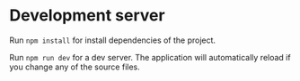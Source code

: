# Development server

Run `npm install` for install dependencies of the project.

Run `npm run dev` for a dev server. The application will automatically reload if you change any of the source files.
